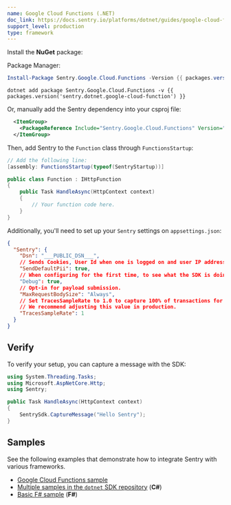 ```yaml
---
name: Google Cloud Functions (.NET)
doc_link: https://docs.sentry.io/platforms/dotnet/guides/google-cloud-functions/
support_level: production
type: framework
---
```


Install the **NuGet** package:

Package Manager:

```powershell {tabTitle:Package Manager}
Install-Package Sentry.Google.Cloud.Functions -Version {{ packages.version('sentry.dotnet.google-cloud-function') }}
```

```shell {tabTitle:.NET Core CLI}
dotnet add package Sentry.Google.Cloud.Functions -v {{ packages.version('sentry.dotnet.google-cloud-function') }}
```

Or, manually add the Sentry dependency into your csproj file:

```xml {tabTitle:project.csproj}
  <ItemGroup>
    <PackageReference Include="Sentry.Google.Cloud.Functions" Version="{{ packages.version('sentry.dotnet.google-cloud-function') }}"/>
  </ItemGroup>
```

Then, add Sentry to the `Function` class through `FunctionsStartup`:

```csharp
// Add the following line:
[assembly: FunctionsStartup(typeof(SentryStartup))]

public class Function : IHttpFunction
{
    public Task HandleAsync(HttpContext context)
    {
        // Your function code here.
    }
}
```

Additionally, you'll need to set up your `Sentry` settings on `appsettings.json`:

```json
{
  "Sentry": {
    "Dsn": "___PUBLIC_DSN___",
    // Sends Cookies, User Id when one is logged on and user IP address to sentry. It's turned off by default.
    "SendDefaultPii": true,
    // When configuring for the first time, to see what the SDK is doing:
    "Debug": true,
    // Opt-in for payload submission.
    "MaxRequestBodySize": "Always",
    // Set TracesSampleRate to 1.0 to capture 100% of transactions for performance monitoring.
    // We recommend adjusting this value in production.
    "TracesSampleRate": 1
  }
}
```

## Verify

To verify your setup, you can capture a message with the SDK:

```csharp
using System.Threading.Tasks;
using Microsoft.AspNetCore.Http;
using Sentry;

public Task HandleAsync(HttpContext context)
{
    SentrySdk.CaptureMessage("Hello Sentry");
}
```

## Samples

See the following examples that demonstrate how to integrate Sentry with various frameworks.

- [Google Cloud Functions sample](https://github.com/getsentry/sentry-dotnet/tree/main/samples/Sentry.Samples.Google.Cloud.Functions)
- [Multiple samples in the `dotnet` SDK repository](https://github.com/getsentry/sentry-dotnet/tree/main/samples) (**C#**)
- [Basic F# sample](https://github.com/sentry-demos/fsharp) (**F#**)
